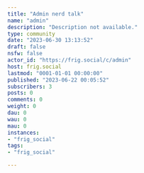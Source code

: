 ```yaml
---
title: "Admin nerd talk" 
name: "admin"
description: "Description not available."
type: community
date: "2023-06-30 13:13:52"
draft: false
nsfw: false
actor_id: "https://frig.social/c/admin"
host: frig.social
lastmod: "0001-01-01 00:00:00"
published: "2023-06-22 00:05:52"
subscribers: 3
posts: 0
comments: 0
weight: 0
dau: 0
wau: 0
mau: 0
instances:
- "frig_social"
tags: 
- "frig_social"

---
```

